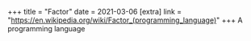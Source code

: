 +++
title = "Factor"
date = 2021-03-06
[extra]
link = "https://en.wikipedia.org/wiki/Factor_(programming_language)"
+++
A programming language

